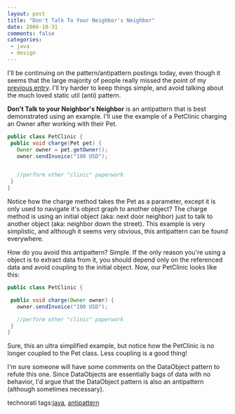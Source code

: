 ```yaml
---
layout: post
title: "Don't Talk To Your Neighbor's Neighbor"
date: 2006-10-31
comments: false
categories:
 - java
 - design
---
```


I'll be continuing on the pattern/antipattern postings today, even though it seems that the large majority of people really missed the point of my [previous entry](http://jroller.com/page/wireframe/?anchor=mutating_methods). I'll try harder to keep things simple, and avoid talking about the much loved static util (anti) pattern.



**Don't Talk to your Neighbor's Neighbor** is an antipattern that is best demonstrated using an example. I'll use the example of a PetClinic charging an Owner after working with their Pet.



```java
public class PetClinic {
 public void charge(Pet pet) {
   Owner owner = pet.getOwner();
   owner.sendInvoice("100 USD");


   //perform other "clinic" paperwork
 }
}

```



Notice how the charge method takes the Pet as a parameter, except it is only used to navigate it's object graph to another object? The charge method is using an initial object (aka: next door neighbor) just to talk to another object (aka: neighbor down the street). This example is very simplistic, and although it seems very obvious, this antipattern can be found everywhere.



How do you avoid this antipattern? Simple. If the only reason you're using a object is to extract data from it, you should depend only on the referenced data and avoid coupling to the initial object. Now, our PetClinic looks like this:



```java
public class PetClinic {

 public void charge(Owner owner) {
   owner.sendInvoice("100 USD");

   //perform other "clinic" paperwork
 }
}

```



Sure, this an ultra simplified example, but notice how the PetClinic is no longer coupled to the Pet class. Less coupling is a good thing!



I'm sure someone will have some comments on the DataObject pattern to refute this one. Since DataObjects are essentially bags of data with no behavior, I'd argue that the DataObject pattern is also an antipattern (although sometimes necessary).



technorati tags:[java](http://technorati.com/tag/java), [antipattern](http://technorati.com/tag/antipattern)

